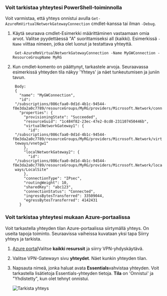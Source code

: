 ### <a name="to-verify-your-connection-by-using-powershell"></a>Voit tarkistaa yhteytesi PowerShell-toiminnolla

Voit varmistaa, että yhteys onnistui avulla `Get-AzureRmVirtualNetworkGatewayConnection` cmdlet-kanssa tai ilman `-Debug`. 

1. Käytä seuraava cmdlet-Esimerkki määrittäminen vastaamaan omia arvot. Valitse pyydettäessä "A" suorittamiseksi all (kaikki). Esimerkissä `-Name` viittaa nimeen, jotka olet luonut ja testattava yhteyttä.

        Get-AzureRmVirtualNetworkGatewayConnection -Name MyGWConnection -ResourceGroupName MyRG

2. Kun cmdlet-komento on päättynyt, tarkastele arvoja. Seuraavassa esimerkissä yhteyden tila näkyy 'Yhteys' ja näet tunkeutumisen ja juniin tavun.

        Body:
        {
          "name": "MyGWConnection",
          "id":
        "/subscriptions/086cfaa0-0d1d-4b1c-94544-f8e3da2a0c7789/resourceGroups/MyRG/providers/Microsoft.Network/connections/MyGWConnection",
          "properties": {
            "provisioningState": "Succeeded",
            "resourceGuid": "1c484f82-23ec-47e2-8cd8-231107450446b",
            "virtualNetworkGateway1": {
              "id":
        "/subscriptions/086cfaa0-0d1d-4b1c-94544-f8e3da2a0c7789/resourceGroups/MyRG/providers/Microsoft.Network/virtualNetworkGa
        teways/vnetgw1"
            },
            "localNetworkGateway2": {
              "id":
        "/subscriptions/086cfaa0-0d1d-4b1c-94544-f8e3da2a0c7789/resourceGroups/MyRG/providers/Microsoft.Network/localNetworkGate
        ways/LocalSite"
            },
            "connectionType": "IPsec",
            "routingWeight": 10,
            "sharedKey": "abc123",
            "connectionStatus": "Connected",
            "ingressBytesTransferred": 33509044,
            "egressBytesTransferred": 4142431
          }

### <a name="to-verify-your-connection-by-using-the-azure-portal"></a>Voit tarkistaa yhteytesi mukaan Azure-portaalissa

Voit tarkastella yhteyden tilan Azure-portaalissa siirtymällä yhteys. On useita tapoja toiminto. Seuraavissa vaiheissa kuvataan yksi tapa Siirry yhteys ja tarkista.

1. [Azure portal](http://portal.azure.com)Valitse **kaikki resurssit** ja siirry VPN-yhdyskäytävä.
2. Valitse VPN-Gatewayn sivu **yhteydet**. Näet kunkin yhteyden tilan.
3. Napsauta nimeä, jonka haluat avata **Essentials**vahvistaa yhteyden. Voit tarkastella lisätietoja Essentials-yhteyden tietoja. **Tila** on 'Onnistui' ja "Yhdistetty", kun olet tehnyt onnistui.

    ![Tarkista yhteys](./media/vpn-gateway-verify-connection-rm-include/connectionsucceeded.png)